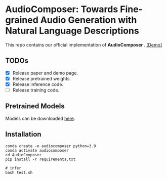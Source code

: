 # AudioComposer: Towards Fine-grained Audio Generation with Natural Language Descriptions
This repo contains our official implementation of <strong> AudioComposer </strong>. [[Demo]](https://lavendery.github.io/AudioComposer/)

## TODOs
- [x] Release paper and demo page.
- [x] Release pretrained weights.
- [x] Release inference code.
- [ ] Release training code.

## Pretrained Models
Models can be downloaded [here](https://huggingface.co/lavendery/AudioComposer/tree/main).

## Installation
```
conda create -n audiocomposer python=3.9
conda activate audiocomposer
cd AudioComposer
pip install -r requirements.txt

# infer
bash test.sh
```

